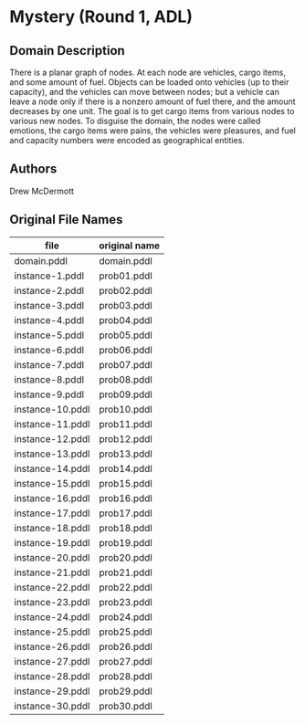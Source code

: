 # Mystery (Round 1, ADL)

## Domain Description

There is a planar graph of nodes.
At each node are vehicles, cargo items, and some amount of fuel.
Objects can be loaded onto vehicles (up to their capacity), and the vehicles can move between nodes; but a vehicle can leave a node only if there is a nonzero amount of fuel there, and the amount decreases by one unit.
The goal is to get cargo items from various nodes to various new nodes.
To disguise the domain, the nodes were called emotions, the cargo items were pains, the vehicles were pleasures, and fuel and capacity numbers were encoded as geographical entities.

## Authors

Drew McDermott

## Original File Names

| file             | original name |
|------------------|---------------|
| domain.pddl      | domain.pddl   |
| instance-1.pddl  | prob01.pddl   |
| instance-2.pddl  | prob02.pddl   |
| instance-3.pddl  | prob03.pddl   |
| instance-4.pddl  | prob04.pddl   |
| instance-5.pddl  | prob05.pddl   |
| instance-6.pddl  | prob06.pddl   |
| instance-7.pddl  | prob07.pddl   |
| instance-8.pddl  | prob08.pddl   |
| instance-9.pddl  | prob09.pddl   |
| instance-10.pddl | prob10.pddl   |
| instance-11.pddl | prob11.pddl   |
| instance-12.pddl | prob12.pddl   |
| instance-13.pddl | prob13.pddl   |
| instance-14.pddl | prob14.pddl   |
| instance-15.pddl | prob15.pddl   |
| instance-16.pddl | prob16.pddl   |
| instance-17.pddl | prob17.pddl   |
| instance-18.pddl | prob18.pddl   |
| instance-19.pddl | prob19.pddl   |
| instance-20.pddl | prob20.pddl   |
| instance-21.pddl | prob21.pddl   |
| instance-22.pddl | prob22.pddl   |
| instance-23.pddl | prob23.pddl   |
| instance-24.pddl | prob24.pddl   |
| instance-25.pddl | prob25.pddl   |
| instance-26.pddl | prob26.pddl   |
| instance-27.pddl | prob27.pddl   |
| instance-28.pddl | prob28.pddl   |
| instance-29.pddl | prob29.pddl   |
| instance-30.pddl | prob30.pddl   |
